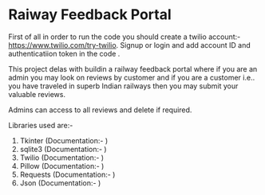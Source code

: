 # Raiway Feedback Portal

First of all in order to run the code you should create a twilio account:-https://www.twilio.com/try-twilio. Signup or login and add account ID and authenticatiion token in the code <ps mine is not working>. 

This project delas with buildin a railway feedback portal where if you are an admin you may look on reviews by customer and if you are a customer i.e.. you have traveled in superb Indian railways then you may submit your valuable reviews. 

Admins can access to all reviews and delete if required.

Libraries used are:-

1. Tkinter (Documentation:- )
2. sqlite3 (Documentation:- )
3. Twilio (Documentation:- )
4. Pillow (Documentation:- )
5. Requests (Documentation:- )
6. Json (Documentation:- )
